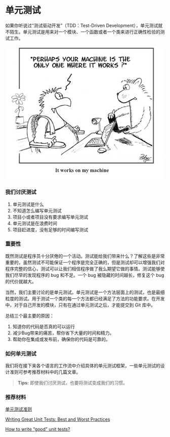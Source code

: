 # 单元测试

如果你听说过“测试驱动开发”（TDD：Test-Driven Development），单元测试就不陌生。单元测试是用来对一个模块、一个函数或者一个类来进行正确性检验的测试工作。

![test](../../../res/img/test.jpg)

### 我们讨厌测试

1. 单元测试是什么
2. 不知道怎么编写单元测试
3. 项目小或者项目没有要求编写单元测试
4. 单元测试是在浪费时间
5. 项目赶进度，没有足够的时间编写测试


### 重要性

既然测试是程序员十分厌倦的一个活动。测试能给我们带来什么？了解这些是非常重要的，虽然测试不可能保证一个程序是完全正确的，但是测试却可以增强我们对程序完整的信心，测试可以让我们相信程序做了我么期望它做的事情。测试能够使我们尽早的发现程序的 bug 和不足。一个 bug 被隐藏的时间越长，修复这个 bug 的代价就越大。

当然，我们主要讨论的是单元测试。单元测试是一个方法层面上的测试，也是最细粒度的测试。用于测试一个类的每一个方法都已经满足了方法的功能要求。在开发中，对于自己开发的模块，只有在通过单元测试之后，才能提交到 Git 库中。

总结三个最主要的原因：

1. 知道你的代码是否真的可以运行
2. 减少Bug带来的痛苦，帮你省下大量的时间和精力。
3. 帮助你在集成或发布前，确保你的代码是可靠的。

### 如何单元测试

我们将在接下来各个语言的工作流中介绍具体的单元测试框架，一些单元测试的设计准则可参考推荐材料中的几篇文章。

> **Tips:** 即使我们讨厌测试，也要将测试变成我们的习惯。

### 推荐材料

[单元测试准则](https://github.com/yangyubo/zh-unit-testing-guidelines)

[Writing Great Unit Tests: Best and Worst Practices](http://blog.stevensanderson.com/2009/08/24/writing-great-unit-tests-best-and-worst-practises/)

[How to write “good” unit tests?](https://softwareengineering.stackexchange.com/questions/21133/how-to-write-good-unit-tests)
